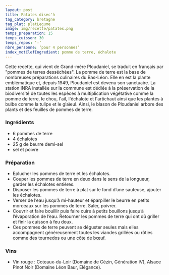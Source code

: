 ```yaml
---
layout: post
title: Patates disec'h
tag_category: bretagne
tag_plat: platLegume
image: img/recette/patates.png
temps_preparation: 15
temps_cuisson: 30
temps_repos: ‘-‘
nbre_personne: ‘pour 4 personnes’
index_motClefIngredient: pomme de terre, échalote
---
```

Cette recette, qui vient de Grand-mère Ploudaniel, se traduit en français par "pommes de terres desséchées". La pomme de terre est la base de nombreuses préparations culinaires du Bas-Léon. Elle en est la plante emblématique et, depuis 1949, Ploudaniel est devenu son sanctuaire. La station INRA installée sur la commune est dédiée à la préservation de la biodiversité de toutes les espèces à multiplication végétative comme la pomme de terre, le chou, l'ail, l'échalote et l'artichaut ainsi que les plantes à bulbe comme la tulipe et le glaïeul. Ainsi, le blason de Ploudaniel arbore des plants et des feuilles de pommes de terre.   

### Ingrédients
* 6 pommes de terre
* 4 échalotes
* 25 g de beurre demi-sel
* sel et poivre

### Préparation
* Eplucher les pommes de terre et les échalotes.
* Couper les pommes de terre en deux dans le sens de la longueur, garder les échalotes entières.
* Disposer les pommes de terre à plat sur le fond d’une sauteuse, ajouter les échalotes.
* Verser de l’eau jusqu’à mi-hauteur et éparpiller le beurre en petits morceaux sur les pommes de terre. Saler, poivrer.
* Couvrir et faire bouillir puis faire cuire à petits bouillons jusqu’à l’évaporation de l’eau. Retourner les pommes de terre qui ont dû griller et finir la cuisson à feu doux.  
* Ces pommes de terre peuvent se déguster seules mais elles accompagnent généreusement toutes les viandes grillées ou rôties comme des tournedos ou une côte de bœuf.

### Vins
* Vin rouge : Coteaux-du-Loir (Domaine de Cézin, Génération IV), Alsace Pinot Noir (Domaine Léon Baur, Elégance).
